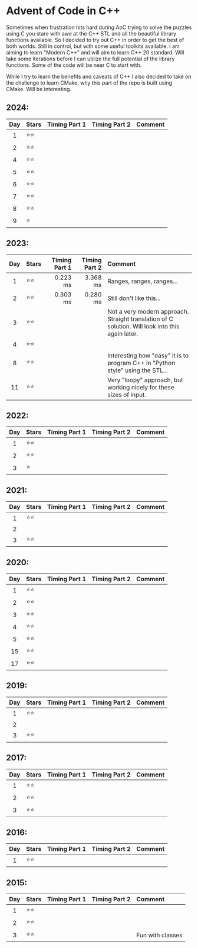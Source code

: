 # Advent of Code in C++

Sometimes when frustration hits hard during AoC trying to solve the puzzles using C you stare with awe at the C++ STL and all the beautiful library functions available. So I decided to try out C++ in order to get the best of both worlds. Still in control, but with some useful toolkits available. I am aiming to learn "Modern C++" and will aim to learn C++ 20 standard. Will take some iterations before I can utilize the full potential of the library functions. Some of the code will be near C to start with.

While I try to learn the benefits and caveats of C++ I also decided to take on the challenge to learn CMake, why this part of the repo is built using CMake. Will be interesting.

## 2024:
| Day | Stars            | Timing Part 1 | Timing Part 2 | Comment
|:---:|:-----------------|--------------:|--------------:|:------------
|  1  | &#11088;&#11088; |               |               |
|  2  | &#11088;&#11088; |               |               |
|  4  | &#11088;&#11088; |               |               |
|  5  | &#11088;&#11088; |               |               |
|  6  | &#11088;&#11088; |               |               |
|  7  | &#11088;&#11088; |               |               |
|  8  | &#11088;&#11088; |               |               |
|  9  | &#11088;         |               |               |

## 2023:
| Day | Stars            | Timing Part 1 | Timing Part 2 | Comment
|:---:|:-----------------|--------------:|--------------:|:------------
|  1  | &#11088;&#11088; | 0.223 ms      | 3.368 ms      |Ranges, ranges, ranges...
|  2  | &#11088;&#11088; | 0.303 ms      | 0.280 ms      |Still don't like this...
|  3  | &#11088;&#11088; |               |               |Not a very modern approach. Straight translation of C solution. Will look into this again later.
|  4  | &#11088;&#11088; |               |               |
|  8  | &#11088;&#11088; |               |               |Interesting how "easy" it is to program C++ in "Python style" using the STL...
| 11  | &#11088;&#11088; |               |               |Very "loopy" approach, but working nicely for these sizes of input.

## 2022:
| Day | Stars            | Timing Part 1 | Timing Part 2 | Comment
|:---:|:-----------------|--------------:|--------------:|:-------------
|  1  | &#11088;&#11088; |               |               |
|  2  | &#11088;&#11088; |               |               |
|  3  | &#11088;         |               |               |

## 2021:
| Day | Stars            | Timing Part 1 | Timing Part 2 | Comment
|:---:|:-----------------|--------------:|--------------:|:-------------
|  1  | &#11088;&#11088; |               |               |
|  2  |                  |               |               |
|  3  | &#11088;&#11088; |               |               |

## 2020:
| Day | Stars            | Timing Part 1 | Timing Part 2 | Comment
|:---:|:-----------------|--------------:|--------------:|:-------------
|  1  | &#11088;&#11088; |               |               |
|  2  | &#11088;&#11088; |               |               |
|  3  | &#11088;&#11088; |               |               |
|  4  | &#11088;&#11088; |               |               |
|  5  | &#11088;&#11088; |               |               |
| 15  | &#11088;&#11088; |               |               |
| 17  | &#11088;&#11088; |               |               |

## 2019:
| Day | Stars            | Timing Part 1 | Timing Part 2 | Comment
|:---:|:-----------------|--------------:|--------------:|:-------------
|  1  | &#11088;&#11088; |               |               |
|  2  |                  |               |               |
|  3  | &#11088;&#11088; |               |               |

## 2017:
| Day | Stars            | Timing Part 1 | Timing Part 2 | Comment
|:---:|:-----------------|--------------:|--------------:|:-------------
|  1  | &#11088;&#11088; |               |               |
|  2  | &#11088;&#11088; |               |               |
|  3  | &#11088;&#11088; |               |               |

## 2016:
| Day | Stars            | Timing Part 1 | Timing Part 2 | Comment
|:---:|:-----------------|--------------:|--------------:|:-------------
|  1  | &#11088;&#11088; |               |               |

## 2015:
| Day | Stars            | Timing Part 1 | Timing Part 2 | Comment
|:---:|:-----------------|--------------:|--------------:|:-------------
|  1  | &#11088;&#11088; |               |               |
|  2  | &#11088;&#11088; |               |               |
|  3  | &#11088;&#11088; |               |               | Fun with classes
